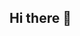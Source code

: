 ## Hi there 👋

<!--

**HAVATAR Project Repositories:**

🙋‍♀️ The HAVATAR project developed two healthcare applications for the telepresence robot TEMI.
🌈 This is public the repository of the applications code.
-->

